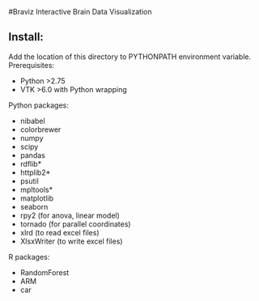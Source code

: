 #Braviz
Interactive Brain Data Visualization
## Install:
Add the location of this directory to PYTHONPATH environment variable.
Prerequisites:

- Python >2.75
- VTK >6.0 with Python wrapping

Python packages:

- nibabel
- colorbrewer
- numpy
- scipy
- pandas
- rdflib*
- httplib2*
- psutil
- mpltools*
- matplotlib
- seaborn
- rpy2 (for anova, linear model)
- tornado (for parallel coordinates)
- xlrd (to read excel files)
- XlsxWriter (to write excel files)

R packages:

- RandomForest
- ARM
- car